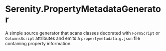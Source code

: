 # Serenity.PropertyMetadataGenerator

A simple source generator that scans classes decorated with `FormScript` or `ColumnsScript` attributes and emits a `propertymetadata.g.json` file containing property information.
